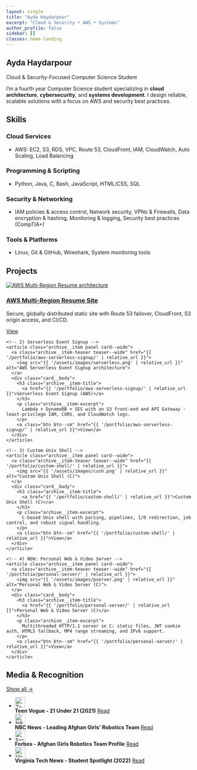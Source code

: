 ```yaml
---
layout: single
title: "Ayda Haydarpour"
excerpt: "Cloud & Security • AWS • Systems"
author_profile: false
sidebar: []
classes: home-landing
---
```


<!-- HERO -->
<section class="hero-landing">
  <div class="hero-inner">
    <h1 class="hero-title">Ayda Haydarpour</h1>
    <p class="hero-subtitle">Cloud &amp; Security-Focused Computer Science Student</p>
    <p class="hero-intro">
      I’m a fourth year Computer Science student specializing in <strong>cloud architecture</strong>, <strong>cybersecurity</strong>, and
      <strong>systems development</strong>. I design reliable, scalable solutions with a focus on AWS and security best practices.
    </p>
  </div>
</section>

<!-- SKILLS -->
<section class="section panel section-tight" id="skills">
  <h2>Skills</h2>
  <div class="skills-card">
    <div class="skills-col">
      <h3>Cloud Services</h3>
      <ul>
        <li>AWS: EC2, S3, RDS, VPC, Route 53, CloudFront, IAM, CloudWatch, Auto Scaling, Load Balancing</li>
      </ul>
      <h3>Programming &amp; Scripting</h3>
      <ul>
        <li>Python, Java, C, Bash, JavaScript, HTML/CSS, SQL</li>
      </ul>
    </div>
    <div class="skills-col">
      <h3>Security &amp; Networking</h3>
      <ul>
        <li>IAM policies &amp; access control, Network security, VPNs &amp; Firewalls, Data encryption &amp; hashing,
            Monitoring &amp; logging, Security best practices (CompTIA+)</li>
      </ul>
      <h3>Tools &amp; Platforms</h3>
      <ul>
        <li>Linux, Git &amp; GitHub, Wireshark, System monitoring tools</li>
      </ul>
    </div>
  </div>
</section>

<!-- PROJECTS — GRID -->
<section class="section panel section-tight" id="projects">
  <div class="section-header">
    <h2>Projects</h2>
  </div>

  <div class="entries-grid--wide">
    <!-- 1) AWS Multi-Region Resume -->
    <article class="archive__item panel card--wide">
      <a class="archive__item-teaser teaser--wide" href="{{ '/portfolio/aws-multi-region-resume/' | relative_url }}">
        <img src="{{ '/assets/images/diagram.png' | relative_url }}" alt="AWS Multi-Region Resume architecture">
      </a>
      <div class="card__body">
        <h3 class="archive__item-title">
          <a href="{{ '/portfolio/aws-multi-region-resume/' | relative_url }}">AWS Multi-Region Resume Site</a>
        </h3>
        <p class="archive__item-excerpt">
          Secure, globally distributed static site with Route 53 failover, CloudFront, S3 origin access, and CI/CD.
        </p>
        <a class="btn btn--sm" href="{{ '/portfolio/aws-multi-region-resume/' | relative_url }}">View</a>
      </div>
    </article>

    <!-- 2) Serverless Event Signup -->
    <article class="archive__item panel card--wide">
      <a class="archive__item-teaser teaser--wide" href="{{ '/portfolio/aws-serverless-signup/' | relative_url }}">
        <img src="{{ '/assets/images/serverless.png' | relative_url }}" alt="AWS Serverless Event Signup architecture">
      </a>
      <div class="card__body">
        <h3 class="archive__item-title">
          <a href="{{ '/portfolio/aws-serverless-signup/' | relative_url }}">Serverless Event Signup (AWS)</a>
        </h3>
        <p class="archive__item-excerpt">
          Lambda + DynamoDB + SES with an S3 front-end and API Gateway - least-privilege IAM, CORS, and CloudWatch logs.
        </p>
        <a class="btn btn--sm" href="{{ '/portfolio/aws-serverless-signup/' | relative_url }}">View</a>
      </div>
    </article>

    <!-- 3) Custom Unix Shell -->
    <article class="archive__item panel card--wide">
      <a class="archive__item-teaser teaser--wide" href="{{ '/portfolio/custom-shell/' | relative_url }}">
        <img src="{{ '/assets/images/cush.png' | relative_url }}" alt="Custom Unix Shell (C)">
      </a>
      <div class="card__body">
        <h3 class="archive__item-title">
          <a href="{{ '/portfolio/custom-shell/' | relative_url }}">Custom Unix Shell (C)</a>
        </h3>
        <p class="archive__item-excerpt">
          C-based Unix shell with parsing, pipelines, I/O redirection, job control, and robust signal handling.
        </p>
        <a class="btn btn--sm" href="{{ '/portfolio/custom-shell/' | relative_url }}">View</a>
      </div>
    </article>

    <!-- 4) NEW: Personal Web & Video Server -->
    <article class="archive__item panel card--wide">
      <a class="archive__item-teaser teaser--wide" href="{{ '/portfolio/personal-server/' | relative_url }}">
        <img src="{{ '/assets/images/pserver.png' | relative_url }}" alt="Personal Web & Video Server (C)">
      </a>
      <div class="card__body">
        <h3 class="archive__item-title">
          <a href="{{ '/portfolio/personal-server/' | relative_url }}">Personal Web & Video Server (C)</a>
        </h3>
        <p class="archive__item-excerpt">
          Multithreaded HTTP/1.1 server in C: static files, JWT cookie auth, HTML5 fallback, MP4 range streaming, and IPv6 support.
        </p>
        <a class="btn btn--sm" href="{{ '/portfolio/personal-server/' | relative_url }}">View</a>
      </div>
    </article>
  </div>
</section>

<!-- MEDIA -->
<section class="section panel section-tight" id="media">
  <div class="section-header">
    <h2>Media & Recognition</h2>
    <a class="section-link as-link" href="{{ '/media/' | relative_url }}">Show all →</a>
  </div>

  <ul class="media-list">
    <li>
      <span class="media-icon"><img src="{{ '/assets/icons/vogue.svg' | relative_url }}" alt="Teen Vogue" width="28" height="28" loading="lazy"></span>
      <div class="media-text"><strong>Teen Vogue - 21 Under 21 (2021)</strong>
        <a href="https://www.teenvogue.com/gallery/teen-vogues-21-under-21-2021" target="_blank" rel="noopener">Read</a>
      </div>
    </li>
    <li>
      <span class="media-icon"><img src="{{ '/assets/icons/nbc.svg' | relative_url }}" alt="NBC News" width="28" height="28" loading="lazy"></span>
      <div class="media-text"><strong>NBC News - Leading Afghan Girls’ Robotics Team</strong>
        <a href="https://www.nbcnews.com/news/world/afghan-female-robotics-team-defiant-after-fleeing-taliban-qatar-n1277464" target="_blank" rel="noopener">Read</a>
      </div>
    </li>
    <li>
      <span class="media-icon"><img src="{{ '/assets/icons/forbes.svg' | relative_url }}" alt="Forbes" width="28" height="28" loading="lazy"></span>
      <div class="media-text"><strong>Forbes - Afghan Girls Robotics Team Profile</strong>
        <a href="https://www.forbes.com/profile/afghan-girls-robotic-team/" target="_blank" rel="noopener">Read</a>
      </div>
    </li>
    <li>
      <span class="media-icon"><img src="{{ '/assets/icons/vt.svg' | relative_url }}" alt="Virginia Tech News" width="28" height="28" loading="lazy"></span>
      <div class="media-text"><strong>Virginia Tech News - Student Spotlight (2022)</strong>
        <a href="https://news.vt.edu/articles/2022/09/ayda-haydarpour.html" target="_blank" rel="noopener">Read</a>
      </div>
    </li>
  </ul>
</section>
